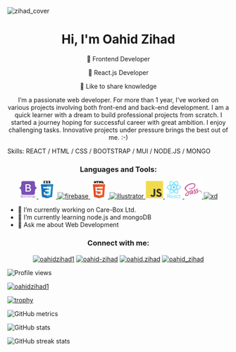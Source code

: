 ![zihad_cover](https://user-images.githubusercontent.com/32256716/147884792-ecb4ed1e-d2be-461b-a463-543f3d1e6cfd.JPG)
<!-- # Hi, I'm Oahid Zihad  -->
<!-- ![hi](https://media1.giphy.com/media/KGMzZvWa5su2O5LCVR/giphy.gif?cid=6c09b952n639fw4431dnjnukl2tiriaxk2gja2y61h6o0srt&rid=giphy.gif&ct=s) -->
<!-- ####  -->
<h1 align="center">Hi, I'm Oahid Zihad</h1>
<p align="center">🥇 Frontend Developer</p>
<p align="center">🥈 React.js Developer</p>
<p align="center">🥉 Like to share knowledge</p>

<!-- ####  -->
<!-- ####  -->
<!-- ![Frontend Web Developer](https://media-exp1.licdn.com/dms/image/C5616AQEdk8E1RPIXMg/profile-displaybackgroundimage-shrink_350_1400/0/1618081381333?e=1646870400&v=beta&t=8_2ds8KDIydOc6GyCeNDJaPQdSN28b-H_YBbBwl-cpc) -->

<p align="center">I’m a passionate web developer. For more than 1 year, I’ve worked on various projects involving both front-end and back-end development. I am a quick learner with a dream to build professional projects from scratch. I started a journey hoping for successful career with great ambition. I enjoy challenging tasks. Innovative projects under pressure brings the best out of me. :-)

Skills: REACT / HTML / CSS / BOOTSTRAP / MUI / NODE.JS / MONGO</p>

<h3 align="center">Languages and Tools:</h3>
<p align="center"> <a href="https://getbootstrap.com" target="_blank" rel="noreferrer"> <img src="https://raw.githubusercontent.com/devicons/devicon/master/icons/bootstrap/bootstrap-plain-wordmark.svg" alt="bootstrap" width="40" height="40"/> </a> <a href="https://www.w3schools.com/css/" target="_blank" rel="noreferrer"> <img src="https://raw.githubusercontent.com/devicons/devicon/master/icons/css3/css3-original-wordmark.svg" alt="css3" width="40" height="40"/> </a> <a href="https://firebase.google.com/" target="_blank" rel="noreferrer"> <img src="https://www.vectorlogo.zone/logos/firebase/firebase-icon.svg" alt="firebase" width="40" height="40"/> </a> <a href="https://www.w3.org/html/" target="_blank" rel="noreferrer"> <img src="https://raw.githubusercontent.com/devicons/devicon/master/icons/html5/html5-original-wordmark.svg" alt="html5" width="40" height="40"/> </a> <a href="https://www.adobe.com/in/products/illustrator.html" target="_blank" rel="noreferrer"> <img src="https://www.vectorlogo.zone/logos/adobe_illustrator/adobe_illustrator-icon.svg" alt="illustrator" width="40" height="40"/> </a> <a href="https://developer.mozilla.org/en-US/docs/Web/JavaScript" target="_blank" rel="noreferrer"> <img src="https://raw.githubusercontent.com/devicons/devicon/master/icons/javascript/javascript-original.svg" alt="javascript" width="40" height="40"/> </a> <a href="https://reactjs.org/" target="_blank" rel="noreferrer"> <img src="https://raw.githubusercontent.com/devicons/devicon/master/icons/react/react-original-wordmark.svg" alt="react" width="40" height="40"/> </a> <a href="https://sass-lang.com" target="_blank" rel="noreferrer"> <img src="https://raw.githubusercontent.com/devicons/devicon/master/icons/sass/sass-original.svg" alt="sass" width="40" height="40"/> </a> <a href="https://www.adobe.com/products/xd.html" target="_blank" rel="noreferrer"> <img src="https://cdn.worldvectorlogo.com/logos/adobe-xd.svg" alt="xd" width="40" height="40"/> </a> </p>

- 🔭 I’m currently working on Care-Box Ltd. 
- 🌱 I’m currently learning node.js and mongoDB 
- 💬 Ask me about Web Development 
<!-- - 📫 How to reach me: linkedin.com/in/oahid-zihad  -->

<h3 align="center">Connect with me:</h3>
<p align="center">
<a href="https://twitter.com/oahidzihad1" target="blank"><img align="center" src="https://raw.githubusercontent.com/rahuldkjain/github-profile-readme-generator/master/src/images/icons/Social/twitter.svg" alt="oahidzihad1" height="30" width="40" /></a>
<a href="https://linkedin.com/in/oahid-zihad" target="blank"><img align="center" src="https://raw.githubusercontent.com/rahuldkjain/github-profile-readme-generator/master/src/images/icons/Social/linked-in-alt.svg" alt="oahid-zihad" height="30" width="40" /></a>
<a href="https://fb.com/oahid.zihad" target="blank"><img align="center" src="https://raw.githubusercontent.com/rahuldkjain/github-profile-readme-generator/master/src/images/icons/Social/facebook.svg" alt="oahid.zihad" height="30" width="40" /></a>
<a href="https://instagram.com/oahid_zihad" target="blank"><img align="center" src="https://raw.githubusercontent.com/rahuldkjain/github-profile-readme-generator/master/src/images/icons/Social/instagram.svg" alt="oahid_zihad" height="30" width="40" /></a>
</p>

<!-- [<img src='https://cdn.jsdelivr.net/npm/simple-icons@3.0.1/icons/github.svg' alt='github' height='40'>](https://github.com/OahidZihad)  [<img src='https://cdn.jsdelivr.net/npm/simple-icons@3.0.1/icons/linkedin.svg' alt='linkedin' height='40'>](https://www.linkedin.com/in/oahid-zihad/)  [<img src='https://cdn.jsdelivr.net/npm/simple-icons@3.0.1/icons/facebook.svg' alt='facebook' height='40'>](https://www.facebook.com/oahid.zihad)  [<img src='https://cdn.jsdelivr.net/npm/simple-icons@3.0.1/icons/instagram.svg' alt='instagram' height='40'>](https://www.instagram.com/oahid_zihad/)  [<img src='https://cdn.jsdelivr.net/npm/simple-icons@3.0.1/icons/twitter.svg' alt='twitter' height='40'>](https://twitter.com/oahidzihad1)   -->

![Profile views](https://gpvc.arturio.dev/OahidZihad) 

<p align="left"> <a href="https://twitter.com/oahidzihad1" target="blank"><img src="https://img.shields.io/twitter/follow/oahidzihad1?logo=twitter&style=for-the-badge" alt="oahidzihad1" /></a> </p>

<!-- <a href='https://docs.github.com/en/developers'><img src='https://raw.githubusercontent.com/acervenky/animated-github-badges/master/assets/devbadge.gif' width='40' height='40'></a>  -->

<!-- [![trophy](https://github-profile-trophy.vercel.app/?username=OahidZihad&title=Commits,MultiLanguage,Issues&theme=algolia)](https://github.com/ryo-ma/github-profile-trophy) -->

<!-- [![Top Langs](https://github-readme-stats.vercel.app/api/top-langs/?username=OahidZihad&theme=gruvbox)](https://github.com/anuraghazra/github-readme-stats) -->
[![trophy](https://github-profile-trophy.vercel.app/?username=OahidZihad&title=Commits,MultiLanguage,Issues&theme=algolia)](https://github.com/ryo-ma/github-profile-trophy)

![GitHub metrics](https://metrics.lecoq.io/OahidZihad)  

![GitHub stats](https://github-readme-stats.vercel.app/api?username=OahidZihad&show_icons=true&count_private=true&theme=tokyonight)  

![GitHub streak stats](https://github-readme-streak-stats.herokuapp.com/?user=OahidZihad&theme=radical)  
